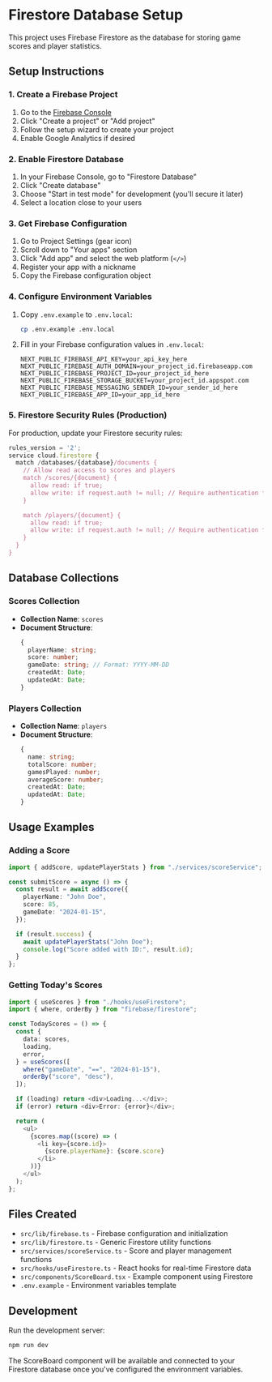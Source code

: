 # Firestore Database Setup

This project uses Firebase Firestore as the database for storing game scores and player statistics.

## Setup Instructions

### 1. Create a Firebase Project

1. Go to the [Firebase Console](https://console.firebase.google.com/)
2. Click "Create a project" or "Add project"
3. Follow the setup wizard to create your project
4. Enable Google Analytics if desired

### 2. Enable Firestore Database

1. In your Firebase Console, go to "Firestore Database"
2. Click "Create database"
3. Choose "Start in test mode" for development (you'll secure it later)
4. Select a location close to your users

### 3. Get Firebase Configuration

1. Go to Project Settings (gear icon)
2. Scroll down to "Your apps" section
3. Click "Add app" and select the web platform (`</>`)
4. Register your app with a nickname
5. Copy the Firebase configuration object

### 4. Configure Environment Variables

1. Copy `.env.example` to `.env.local`:

   ```bash
   cp .env.example .env.local
   ```

2. Fill in your Firebase configuration values in `.env.local`:
   ```env
   NEXT_PUBLIC_FIREBASE_API_KEY=your_api_key_here
   NEXT_PUBLIC_FIREBASE_AUTH_DOMAIN=your_project_id.firebaseapp.com
   NEXT_PUBLIC_FIREBASE_PROJECT_ID=your_project_id_here
   NEXT_PUBLIC_FIREBASE_STORAGE_BUCKET=your_project_id.appspot.com
   NEXT_PUBLIC_FIREBASE_MESSAGING_SENDER_ID=your_sender_id_here
   NEXT_PUBLIC_FIREBASE_APP_ID=your_app_id_here
   ```

### 5. Firestore Security Rules (Production)

For production, update your Firestore security rules:

```javascript
rules_version = '2';
service cloud.firestore {
  match /databases/{database}/documents {
    // Allow read access to scores and players
    match /scores/{document} {
      allow read: if true;
      allow write: if request.auth != null; // Require authentication for writes
    }

    match /players/{document} {
      allow read: if true;
      allow write: if request.auth != null; // Require authentication for writes
    }
  }
}
```

## Database Collections

### Scores Collection

- **Collection Name**: `scores`
- **Document Structure**:
  ```typescript
  {
    playerName: string;
    score: number;
    gameDate: string; // Format: YYYY-MM-DD
    createdAt: Date;
    updatedAt: Date;
  }
  ```

### Players Collection

- **Collection Name**: `players`
- **Document Structure**:
  ```typescript
  {
    name: string;
    totalScore: number;
    gamesPlayed: number;
    averageScore: number;
    createdAt: Date;
    updatedAt: Date;
  }
  ```

## Usage Examples

### Adding a Score

```typescript
import { addScore, updatePlayerStats } from "./services/scoreService";

const submitScore = async () => {
  const result = await addScore({
    playerName: "John Doe",
    score: 85,
    gameDate: "2024-01-15",
  });

  if (result.success) {
    await updatePlayerStats("John Doe");
    console.log("Score added with ID:", result.id);
  }
};
```

### Getting Today's Scores

```typescript
import { useScores } from "./hooks/useFirestore";
import { where, orderBy } from "firebase/firestore";

const TodayScores = () => {
  const {
    data: scores,
    loading,
    error,
  } = useScores([
    where("gameDate", "==", "2024-01-15"),
    orderBy("score", "desc"),
  ]);

  if (loading) return <div>Loading...</div>;
  if (error) return <div>Error: {error}</div>;

  return (
    <ul>
      {scores.map((score) => (
        <li key={score.id}>
          {score.playerName}: {score.score}
        </li>
      ))}
    </ul>
  );
};
```

## Files Created

- `src/lib/firebase.ts` - Firebase configuration and initialization
- `src/lib/firestore.ts` - Generic Firestore utility functions
- `src/services/scoreService.ts` - Score and player management functions
- `src/hooks/useFirestore.ts` - React hooks for real-time Firestore data
- `src/components/ScoreBoard.tsx` - Example component using Firestore
- `.env.example` - Environment variables template

## Development

Run the development server:

```bash
npm run dev
```

The ScoreBoard component will be available and connected to your Firestore database once you've configured the environment variables.

